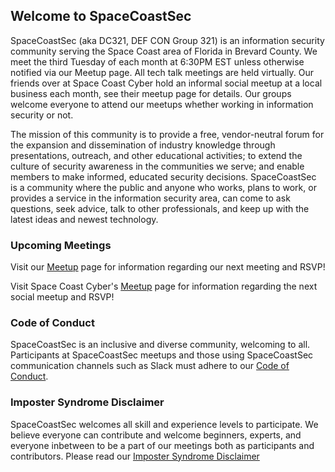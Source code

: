 ## Welcome to SpaceCoastSec

SpaceCoastSec (aka DC321, DEF CON Group 321) is an information security community serving the Space Coast area of Florida in Brevard County. We meet the third Tuesday of each month at 6:30PM EST unless otherwise notified via our Meetup page.  All tech talk meetings are held virtually. Our friends over at Space Coast Cyber hold an informal social meetup at a local business each month, see their meetup page for details. Our groups welcome everyone to attend our meetups whether working in information security or not.

The mission of this community is to provide a free, vendor-neutral forum for the expansion and dissemination of industry knowledge through presentations, outreach, and other educational activities; to extend the culture of security awareness in the communities we serve; and enable members to make informed, educated security decisions. SpaceCoastSec is a community where the public and anyone who works, plans to work, or provides a service in the information security area, can come to ask questions, seek advice, talk to other professionals, and keep up with the latest ideas and newest technology.

<!-- MzcgNzYgNGIgNzEgNTEgNTggNjggNGQgNzQgNzIgNDQgNmQgNDEgMzIgNGEgNDEgNjkgMzYgNDIgNGUgNGIgNTcgNjcgNmYgNGMgNWEgNGEgNDUgNTYgNTggN2EgNjUgNTcgNTUgMzYgNDYgNzY= -->

### Upcoming Meetings

Visit our [Meetup](https://www.meetup.com/spacecoastsec/) page for information regarding our next meeting and RSVP! 

Visit Space Coast Cyber's [Meetup](https://www.meetup.com/spacecoastcyber/) page for information regarding the next social meetup and RSVP!

### Code of Conduct

SpaceCoastSec is an inclusive and diverse community, welcoming to all. Participants at SpaceCoastSec meetups and those using SpaceCoastSec communication channels such as Slack must adhere to our [Code of Conduct](coc.html).

### Imposter Syndrome Disclaimer

SpaceCoastSec welcomes all skill and experience levels to participate. We believe everyone can contribute and welcome beginners, experts, and everyone inbetween to be a part of our meetings both as participants and contributors. Please read our [Imposter Syndrome Disclaimer](impostersyndrome.html)
